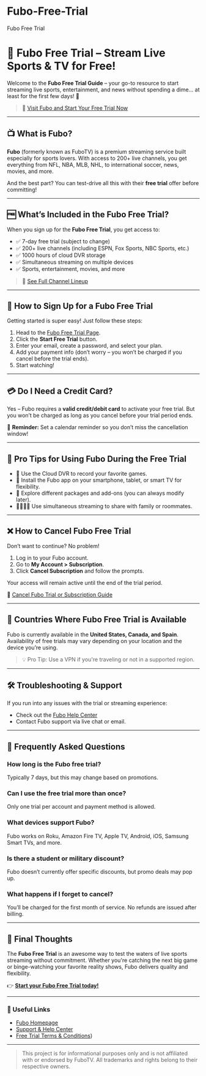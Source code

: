 # Fubo-Free-Trial
Fubo Free Trial
# 🎉 Fubo Free Trial – Stream Live Sports & TV for Free!

Welcome to the **Fubo Free Trial Guide** – your go-to resource to start streaming live sports, entertainment, and news without spending a dime... at least for the first few days! 🚀

> 📌 [Visit Fubo and Start Your Free Trial Now](https://free.chillfinds.biz/?utm_medium=e419e4d4e57d17f163ee4e72b59be1bc3350fc9a&utm_campaign=Global/)

---

## 📺 What is Fubo?

**Fubo** (formerly known as FuboTV) is a premium streaming service built especially for sports lovers. With access to 200+ live channels, you get everything from NFL, NBA, MLB, NHL, to international soccer, news, movies, and more.

And the best part? You can test-drive all this with their **free trial** offer before committing!

---

## 🆓 What’s Included in the Fubo Free Trial?

When you sign up for the **Fubo Free Trial**, you get access to:

- ✅ 7-day free trial (subject to change)
- ✅ 200+ live channels (including ESPN, Fox Sports, NBC Sports, etc.)
- ✅ 1000 hours of cloud DVR storage
- ✅ Simultaneous streaming on multiple devices
- ✅ Sports, entertainment, movies, and more

> 🔗 [See Full Channel Lineup](https://free.chillfinds.biz/?utm_medium=e419e4d4e57d17f163ee4e72b59be1bc3350fc9a&utm_campaign=Global/)

---

## 📝 How to Sign Up for a Fubo Free Trial

Getting started is super easy! Just follow these steps:

1. Head to the [Fubo Free Trial Page](https://www.fubo.tv/welcome).
2. Click the **Start Free Trial** button.
3. Enter your email, create a password, and select your plan.
4. Add your payment info (don’t worry – you won’t be charged if you cancel before the trial ends).
5. Start watching!

---

## 💳 Do I Need a Credit Card?

Yes – Fubo requires a **valid credit/debit card** to activate your free trial. But you won’t be charged as long as you cancel before your trial period ends.

🛑 **Reminder:** Set a calendar reminder so you don’t miss the cancellation window!

---

## 🚀 Pro Tips for Using Fubo During the Free Trial

- 🎥 Use the Cloud DVR to record your favorite games.
- 📱 Install the Fubo app on your smartphone, tablet, or smart TV for flexibility.
- 🧪 Explore different packages and add-ons (you can always modify later).
- 👨‍👩‍👧‍👦 Use simultaneous streaming to share with family or roommates.

---

## ❌ How to Cancel Fubo Free Trial

Don’t want to continue? No problem!

1. Log in to your Fubo account.
2. Go to **My Account > Subscription**.
3. Click **Cancel Subscription** and follow the prompts.

Your access will remain active until the end of the trial period.

🔗 [Cancel Fubo Trial or Subscription Guide](https://free.chillfinds.biz/?utm_medium=e419e4d4e57d17f163ee4e72b59be1bc3350fc9a&utm_campaign=Global/)

---

## 📍 Countries Where Fubo Free Trial is Available

Fubo is currently available in the **United States, Canada, and Spain**. Availability of free trials may vary depending on your location and the device you’re using.

> 💡 Pro Tip: Use a VPN if you're traveling or not in a supported region.

---

## 🛠️ Troubleshooting & Support

If you run into any issues with the trial or streaming experience:

- Check out the [Fubo Help Center](https://free.chillfinds.biz/?utm_medium=e419e4d4e57d17f163ee4e72b59be1bc3350fc9a&utm_campaign=Global/)
- Contact Fubo support via live chat or email.

---

## 🙋 Frequently Asked Questions

### How long is the Fubo free trial?
Typically 7 days, but this may change based on promotions.

### Can I use the free trial more than once?
Only one trial per account and payment method is allowed.

### What devices support Fubo?
Fubo works on Roku, Amazon Fire TV, Apple TV, Android, iOS, Samsung Smart TVs, and more.

### Is there a student or military discount?
Fubo doesn’t currently offer specific discounts, but promo deals may pop up.

### What happens if I forget to cancel?
You’ll be charged for the first month of service. No refunds are issued after billing.

---

## 📢 Final Thoughts

The **Fubo Free Trial** is an awesome way to test the waters of live sports streaming without commitment. Whether you're catching the next big game or binge-watching your favorite reality shows, Fubo delivers quality and flexibility.

👉 **[Start your Fubo Free Trial today!](https://free.chillfinds.biz/?utm_medium=e419e4d4e57d17f163ee4e72b59be1bc3350fc9a&utm_campaign=Global/)**

---

### 🔗 Useful Links

- [Fubo Homepage](https://free.chillfinds.biz/?utm_medium=e419e4d4e57d17f163ee4e72b59be1bc3350fc9a&utm_campaign=Global/)
- [Support & Help Center](https://free.chillfinds.biz/?utm_medium=e419e4d4e57d17f163ee4e72b59be1bc3350fc9a&utm_campaign=Global/)
- [Free Trial Terms & Conditions](https://free.chillfinds.biz/?utm_medium=e419e4d4e57d17f163ee4e72b59be1bc3350fc9a&utm_campaign=Global/))

---

> This project is for informational purposes only and is not affiliated with or endorsed by FuboTV. All trademarks and rights belong to their respective owners.

